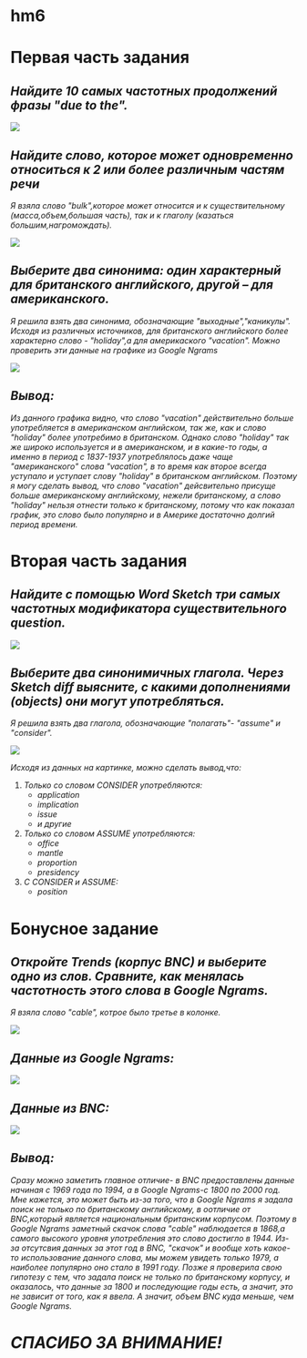 # hm6
# Первая часть задания

## *Найдите 10 самых частотных продолжений фразы "due to the".*

![](https://github.com/msidelnikova/hm6/blob/master/Due%20to%20the.png)
    
 ## *Найдите слово, которое может одновременно относиться к 2 или более различным частям речи*
 *Я взяла слово "bulk",которое может относится и к существительному (масса,объем,большая часть), так и к глаголу (казаться большим,нагромождать).*
 
 ![](https://github.com/msidelnikova/hm6/blob/master/bulk.png)
 
 ## *Выберите два синонима: один характерный для британского английского, другой – для американского.*
 *Я решила взять два синонима, обозначающие "выходные","каникулы". Исходя из различных источников, для британского английского более характерно слово - "holiday",а для америкаского "vacation". Можно проверить эти данные на графике из Google Ngrams*
 
![](https://github.com/msidelnikova/hm6/blob/master/holiday_vacation.png)
 
 ## *Вывод:*
 *Из данного графика видно, что слово "vacation" действительно больше употребляется в американском английском, так же, как и слово "holiday" более употребимо в британском. Однако слово "holiday" так же широко используется и в американском, и в какие-то годы, а именно в период с 1837-1937 употреблялось даже чаще "американского" слова "vacation", в то время как второе всегда уступало и уступает слову "holiday" в британском английском. Поэтому я могу сделать вывод, что слово "vacation" дейсвительно присуще больше американскому английскому, нежели британскому, а слово "holiday" нельзя отнести только к британскому, потому что как показал график, это слово было популярно и в Америке достаточно долгий период времени.*



# Вторая часть задания

## *Найдите с помощью Word Sketch три самых частотных модификатора существительного question.*

![](https://github.com/msidelnikova/hm6/blob/master/question.png)

## *Выберите два синонимичных глагола. Через Sketch diff выясните, с какими дополнениями (objects) они могут употребляться.*
*Я решила взять два глагола, обозначающие "полагать"- "assume" и "consider".*

![](https://github.com/msidelnikova/hm6/blob/master/consider_assume.png)

*Исходя из данных на картинке, можно сделать вывод,что:*
1. *Только со словом CONSIDER употребляются:*
    * *application*
    * *implication*
    * *issue*
    * *и другие*
2. *Только со словом ASSUME употребляются:*
    * *office*
    * *mantle*
    * *proportion*
    * *presidency*
3. *С CONSIDER и ASSUME:*
    * *position*

# Бонусное задание
## *Откройте Trends (корпус BNC) и выберите одно из слов. Сравните, как менялась частотность этого слова в Google Ngrams.*
*Я взяла слово "cable", котрое было третье в колонке.*

![](https://github.com/msidelnikova/hm6/blob/master/cable.png)

## *Данные из Google Ngrams:*

![](https://github.com/msidelnikova/hm6/blob/master/cable_ngram.png)

## *Данные из BNC:*

![](https://github.com/msidelnikova/hm6/blob/master/cable_BNC.png)

## *Вывод:*
*Сразу можно заметить главное отличие- в BNC предоставлены данные начиная с 1969 года по 1994, а в Google Ngrams-с 1800 по 2000 год. Мне кажется, это может быть из-за того, что в Google Ngrams я задала поиск не только по британскому английскому, в оотличие от BNC,который является национальным британским корпусом. Поэтому в Google Ngrams заметный скачок слова "cable" наблюдается в 1868,а самого высокого уровня употребления это слово достигло в 1944. Из-за отсутсвия данных за этот год в BNC, "скачок" и вообще хоть какое-то использование данного слова, мы можем увидеть только 1979, а наиболее популярно оно стало в 1991 году. Позже я проверила свою гипотезу с тем, что задала поиск не только по британскому корпусу, и оказалось, что данные за 1800 и последующие годы есть, а значит, это не зависит от того, как я ввела. А значит, объем BNC куда меньше, чем Google Ngrams.*





# *СПАСИБО ЗА ВНИМАНИЕ!*
